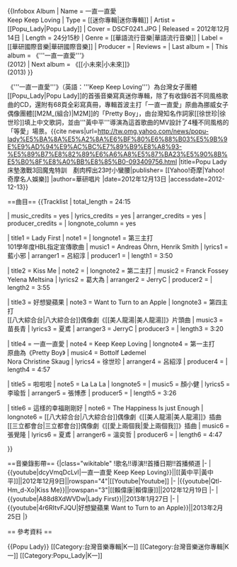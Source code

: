 {{Infobox Album 
| Name		= 一直一直愛<br>Keep Keep Loving
| Type		= [[迷你專輯|迷你專輯]]
| Artist	= [[Popu_Lady|Popu Lady]]
| Cover		= DSCF0241.JPG
| Released  	= 2012年12月14日
| Length        = 24分15秒
| Genre		= [[華語流行音樂|華語流行音樂]] 
| Label		= [[華研國際音樂|華研國際音樂]]
| Producer	= 
| Reviews       = 
| Last album	= 
| This album	= 《'''一直一直愛'''》<br>(2012)
| Next album	= 《[[小未來|小未來]]》<br>(2013)
}}

《'''一直一直愛'''》（英語：'''Keep Keep Loving'''）為台灣女子團體[[Popu_Lady|Popu Lady]]的首張音樂寫真迷你專輯，除了有收錄6首不同風格歌曲的CD，還附有68頁全彩寫真冊，專輯首波主打「一直一直愛」原曲為挪威女子偶像團體[[M2M_(組合)|M2M]]的「Pretty Boy」，由台灣知名作詞家[[徐世珍|徐世珍]]填上中文歌詞，並由'''黃中平'''導演為這首歌曲的MV設計了4種不同風格的「等愛」場景。<ref>{{cite news|url=http://tw.omg.yahoo.com/news/popu-lady%E5%BA%8A%E5%A2%8A%E6%BF%80%E6%88%B03%E5%9B%9E%E9%AD%94%E9%AC%BC%E7%89%B9%E8%A8%93-%E5%89%B7%E8%82%89%E6%A6%A8%E5%87%BA23%E5%90%8B%E5%B0%8F%E8%A0%BB%E8%85%B0-093409756.html |title=Popu Lady床墊激戰3回魔鬼特訓　剷肉榨出23吋小蠻腰|publisher= [[Yahoo!奇摩|Yahoo!奇摩名人娛樂]] |author=華研唱片 |date=2012年12月13日 |accessdate=2012-12-13}}</ref>

==曲目==
{{Tracklist
| total_length = 24:15

| music_credits = yes
| lyrics_credits = yes
| arranger_credits = yes
| producer_credits = 
| longnote_column = yes

| title1 = Lady First
| note1 = 
| longnote1 = 第三主打<br/>101學年度HBL指定宣傳歌曲
| music1 = Andreas Öhrn, Henrik Smith
| lyrics1 = 藍小邪
| arranger1 = 呂紹淳
| producer1 = 
| length1 = 3:50

| title2 = Kiss Me
| note2 = 
| longnote2 = 第二主打
| music2 = Franck Fossey<br/>Yelena Meltsina
| lyrics2 = 葛大為
| arranger2 = JerryC
| producer2 = 
| length2 = 3:55

| title3 = 好想變蘋果
| note3 = Want to Turn to an Apple
| longnote3 = 第四主打<br/>[[八大綜合台|八大綜合台]]偶像劇《[[美人龍湯|美人龍湯]]》片頭曲
| music3 = 苗長青
| lyrics3 = 夏鳶
| arranger3 = JerryC
| producer3 = 
| length3 = 3:20

| title4 = 一直一直愛
| note4 = Keep Keep Loving
| longnote4 = 第一主打<br/>原曲為《Pretty Boy》
| music4 = Bottolf Lødemel<br/>Nora Christine Skaug
| lyrics4 = 徐世珍
| arranger4 = 呂紹淳
| producer4 = 
| length4 = 4:57

| title5 = 啦啦啦
| note5 = La La La
| longnote5 = 
| music5 = 顏小健
| lyrics5 = 李瑜哲
| arranger5 = 張博彥
| producer5 = 
| length5 = 3:26

| title6 = 這樣的幸福剛剛好
| note6 = The Happiness Is just Enough
| longnote6 = [[八大綜合台|八大綜合台]]偶像劇《[[美人龍湯|美人龍湯]]》插曲<br/>[[三立都會台|三立都會台]]偶像劇《[[愛上兩個我|愛上兩個我]]》插曲
| music6 = 張覺隆
| lyrics6 = 夏鳶
| arranger6 = 溫奕哲
| producer6 = 
| length6 = 4:47

}}

==音樂錄影帶==
{|class="wikitable"
!歌名!!導演!!首播日期!!首播頻道
|-
|{{youtube|dcyVmqDcLvI|一直一直愛 Keep Keep Loving}}||[[黃中平|黃中平]]||2012年12月9日||rowspan="4"|[[Youtube|Youtube]]
|-
|{{youtube|Qtl-Hm_d-Xo|Kiss Me}}||rowspan="3"|[[賴偉康|賴偉康]]||2012年12月19日
|-
|{{youtube|A88d8XdWVDw|Lady First}}||2013年1月27日
|-
|{{youtube|4r6RItvFJQU|好想變蘋果 Want to Turn to an Apple}}||2013年2月25日
|}

== 參考資料 ==
<references/>

{{Popu Lady}}
[[Category:台灣音樂專輯|K一]]
[[Category:台灣音樂迷你專輯|K一]]
[[Category:Popu_Lady|K一]]